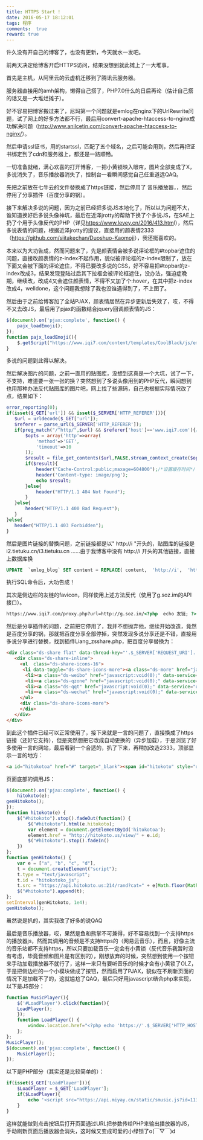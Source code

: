 ```yaml
---
title: HTTPS Start !
date: 2016-05-17 18:12:01
tags: 程序
comments:  true
reward: true
---
```

许久没有开自己的博客了，也没有更新，今天就水一发吧。

前两天决定给博客开启HTTPS访问，结果没想到就此摊上了一大堆事。

首先是主机，从阿里云的云虚机迁移到了腾讯云服务器。
<!-- more -->

服务器直接用的amh架构，懒得自己搭了，PHP7.0什么的日后再论（估计自己搭的话又是一大堆烂摊子）。

好不容易把博客搬过来了，尼玛第一个问题就是emlog在nginx下的UrlRewrite问题，试了网上的好多方法都不行，最后用convert-apache-htaccess-to-nginx成功解决问题（<http://www.anilcetin.com/convert-apache-htaccess-to-nginx/>）。

然后申请ssl证书，用的startssl，匹配了五个域名，之后可能会用到，然后再把证书绑定到了cdn和服务器上，都还是一路顺畅。

一切准备就绪，满心欢喜的打开博客，一把小黄锁映入眼帘，图片全部变成了X，多说消失了，音乐播放器消失了，控制台一看瞬间感觉自己任重道远QAQ。

先把之前放在七牛云的文件替换成了https链接，然后停用了 音乐播放器，，然后停用了分享插件（百度分享的锅）。

接下来解决多说的问题，因为之前已经把多说JS本地化了，所以以为问题不大，谁知道换好后多说头像神坑，最后在近泽jrotty的帮助下换了个多说JS，在SAE上扔了个用于头像反代的PHP（详见<https://www.levey.cn/2016/413.htm>l），然后多说表情的问题，根据近泽jrotty的提议，直接用的颜表情2333（<https://github.com/siitakechan/Duoshuo-Kaomoji>），我还挺喜欢的。

本来以为大功告成，然而问题来了，先是颜表情会被多说评论框的#topbar遮住的问题，直接改颜表情的z-index不起作用，貌似被评论框的z-index限制了，放在下面又会被下面的评论遮住，不得已要改多说的CSS，好不容易把#topbar的z-index改成3，结果发现登陆过后其下拉框会被评论框遮住，没办法，强迫症晚期，继续改，改成4又会遮住颜表情，不得不又加了个:hover，在其中把z-index改成4，welldone，这个问题我想除了我也没谁遇得到了，不上图了。

然后由于之前给博客加了全站PJAX，颜表情居然在异步更新后失效了，哎，不得不又去改JS，最后用了pjax的函数结合jquery回调颜表情的JS：
```javascript
$(document).on('pjax:complete', function() {
	pajx_loadEmoji();
});
function pajx_loadEmoji(){
	$.getScript("https://www.iqi7.com/content/templates/CoolBlack/js/emoji.js");
}
```
多说的问题到此得以解决。

然后解决图片的问题，之前一直用的贴图库，没想到这真是一个大坑，试了一下，不支持，难道要一张一张的换？突然想到了多说头像用到的PHP反代，瞬间想到也用那种办法反代贴图库的图片吧，网上找了些源码，自己也根据实际情况改了点，结果如下：
```php
error_reporting(0);
if(isset($_GET['url']) && isset($_SERVER['HTTP_REFERER'])){
   $url = urldecode($_GET['url']);
   $referer = parse_url($_SERVER['HTTP_REFERER']);
   if(preg_match("/^http/",$url) && $referer['host']=='www.iqi7.com'){/*防盗链验证*/
       $opts = array('http'=>array(
           'method'=>'GET',
           'timeout'=>10
       )); 
       $result = file_get_contents($url,FALSE,stream_context_create($opts)); 
       if($result){
           header("Cache-Control:public;maxage=604800");/*设置缓存时间*/
           header('Content-type: image/png');
           echo $result;
       }else{
           header("HTTP/1.1 404 Not Found");
       }
   }else{
       header("HTTP/1.1 400 Bad Request");
   }
}else{
   header("HTTP/1.1 403 Forbidden");
}
```
然后是图片链接的替换问题，之前链接都是以" http://i "开头的，贴图库的链接是i2.tietuku.cn/i3.tietuku.cn ......由于我博客中没有 http://i 开头的其他链接，直接上数据库换
```sql
UPDATE  `emlog_blog` SET content = REPLACE( content,  'http://i',  'https://www.iqi7.com/proxy.php?url=http://i' ) ;
```
执行SQL命令后，大功告成！

其次是侧边栏的友链的favicon，同样使用上述方法反代（使用了g.soz.im的API接口）。
```html
https://www.iqi7.com/proxy.php?url=http://g.soz.im/<?php  echo 友链; ?>cdn.ico?defaulticon=bluepng
```
然后是分享插件的问题，之前把它停用了，我并不想抛弃他，继续开始改造，竟然是百度分享的锅，那就把百度分享全部停掉，突然发现多说分享还是不错，直接用多说分享进行替换，找到插件Liang_zsshare.php，把百度分享替换为：
```HTML
<div class="ds-share flat" data-thread-key="'.$_SERVER['REQUEST_URI'].'" data-title="文章'.$_SERVER['REQUEST_URI'].'" data-images="'.$_SERVER['HTTP_HOST'].$_SERVER['REQUEST_URI'].'" data-content="七夏浅笑博客" data-url="'.$_SERVER['HTTP_HOST'].$_SERVER['REQUEST_URI'].'">
   <div class="ds-share-inline">
     <ul  class="ds-share-icons-16">    
      <li data-toggle="ds-share-icons-more"><a class="ds-more" href="javascript:void(0);">分享到：</a></li>
       <li><a class="ds-weibo" href="javascript:void(0);" data-service="weibo">微博</a></li>
       <li><a class="ds-qzone" href="javascript:void(0);" data-service="qzone">QQ空间</a></li>
       <li><a class="ds-qqt" href="javascript:void(0);" data-service="qqt">腾讯微博</a></li>
       <li><a class="ds-wechat" href="javascript:void(0);" data-service="wechat">微信</a></li>
     </ul>
     <div class="ds-share-icons-more">
     </div>
   </div>
</div>
```
到此这个插件已经可以正常使用了，接下来就是一言的问题了，直接换成了https链接（还好它支持），但是突然想把它改成自动更换的（异步加载），于是浏览了好多使用一言的网站，最后看到一个合适的，扒了下来，再稍加改造2333，顶部显示一言的地方：
```HTML
<a id="hitokotoa" href="#" target="_blank"><span id="hitokoto" style="display: block;"></span></a>
```
页面底部的调用JS：
```javascript
$(document).on('pjax:complete', function() {
    hitokoto(e);
genHitokoto();
});
function hitokoto(e) {
    $("#hitokoto").stop().fadeOut(function() {
        $("#hitokoto").html(e.hitokoto);
        var element = document.getElementById('hitokotoa');
        element.href = "http://hitokoto.us/view/" + e.id;
        $("#hitokoto").stop().fadeIn()
    })
};
function genHitokoto() {
    var e = ["a", "b", "c", "d"],
    t = document.createElement("script");
    t.type = "text/javascript";
    t.id = "hitokotoko_js";
    t.src = "https://api.hitokoto.us:214/rand?cat=" + e[Math.floor(Math.random() * e.length)] + "&encode=jsc&charset=utf-8";
    $("#hitokoto").append(t);
};
setInterval(genHitokoto, 1e4);
genHitokoto();
```
虽然说是扒的，其实我改了好多的说QAQ

最后是音乐播放器，哎，果然是鱼和熊掌不可兼得，好不容易找到一个支持https的播放器js，然而其调用的音频是不支持https的（网易云音乐），而且，好像主流的音乐站都不支持https，所以只要加载音乐一定会有小黄锁（反代音乐我暂时没有考虑，毕竟音频和图片是有区别的），刚想放弃的时候，突然想到使用一个按钮来手动加载播放器不就行了，这样一来只有要听音乐的时候才会有小黄锁了OLZ，于是把侧边栏的一个小模块做成了按钮，然而启用了PJAX，貌似在不刷新页面的情况下是加载不了的，这就尴尬了QAQ，最后只好用javascript结合php来实现，以下是JS部分：
```javascript
function MusicPlayer(){
    $('#LoadPlayer').click(function(){
    LoadPlayer();
    });
    function LoadPlayer() {
        window.location.href="<?php echo 'https://'.$_SERVER['HTTP_HOST'].$_SERVER['REQUEST_URI'].'?LoadPlayer=1'; ?>";
    };
};
MusicPlayer();
$(document).on('pjax:complete', function() {
    MusicPlayer();
});
```
以下是PHP部分（其实还是比较简单的）：
```php
if(isset($_GET['LoadPlayer'])){
    $LoadPlayer = $_GET['LoadPlayer'];
    if($LoadPlayer){
        echo '<script src="https://api.miyay.cn/static/smusic.js?id=113054379"></script>';
    }
}
```
这样就能做到点击按钮后打开页面通过URL把参数传给PHP来输出播放器的JS，手动刷新页面后播放器会消失，这时候又变成可爱的小绿锁了o(￣▽￣)d